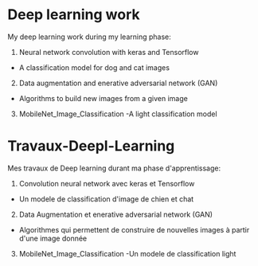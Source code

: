 # Deep learning work

My deep learning work during my learning phase:

1. Neural network convolution with keras and Tensorflow
- A classification model for dog and cat images

2. Data augmentation and enerative adversarial network (GAN)
- Algorithms to build new images from a given image

3. MobileNet_Image_Classification 
-A light classification model

# Travaux-Deepl-Learning

Mes travaux de Deep learning durant ma phase d'apprentissage:

1. Convolution neural network avec keras et Tensorflow
- Un modele de classification d'image de chien et chat

2. Data Augmentation et enerative adversarial network (GAN)
- Algorithmes qui permettent de construire de nouvelles images à partir d'une image donnée

3. MobileNet_Image_Classification
-Un modele de classification light
